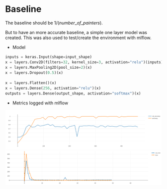 # Baseline
The baseline should be $1/(number\_of\_painters)$.

But to have an more accurate baseline, a simple one layer model was created. This was also used to test/create the environment with mlflow.
- Model

```python
inputs = keras.Input(shape=input_shape)
x = layers.Conv2D(filters=32, kernel_size=3, activation="relu")(inputs)
x = layers.MaxPooling2D(pool_size=2)(x)
x = layers.Dropout(0.5)(x)

x = layers.Flatten()(x)
x = layers.Dense(256, activation="relu")(x)
outputs = layers.Dense(output_shape, activation="softmax")(x)
```
- Metrics logged with mlflow


![train_val_accuracy_baseline](attachments/baseline_train_val_accuracy.png)
![train_val_loss_baseline](attachments/baseline_train_val_loss.png)